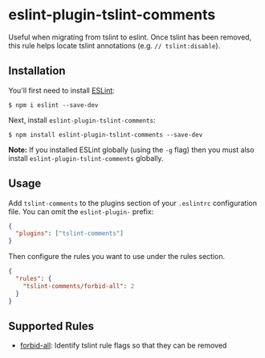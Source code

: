 # eslint-plugin-tslint-comments

Useful when migrating from tslint to eslint. Once tslint has been removed, this rule helps locate tslint annotations (e.g. `// tslint:disable`).

## Installation

You'll first need to install [ESLint](http://eslint.org):

```
$ npm i eslint --save-dev
```

Next, install `eslint-plugin-tslint-comments`:

```
$ npm install eslint-plugin-tslint-comments --save-dev
```

**Note:** If you installed ESLint globally (using the `-g` flag) then you must also install `eslint-plugin-tslint-comments` globally.

## Usage

Add `tslint-comments` to the plugins section of your `.eslintrc` configuration file. You can omit the `eslint-plugin-` prefix:

```json
{
  "plugins": ["tslint-comments"]
}
```

Then configure the rules you want to use under the rules section.

```json
{
  "rules": {
    "tslint-comments/forbid-all": 2
  }
}
```

## Supported Rules

- [forbid-all](docs/rules/forbid-all.md): Identify tslint rule flags so that they can be removed
